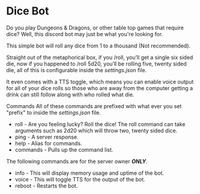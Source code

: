 # Dice Bot
Do you play Dungeons & Dragons, or other table top games that require dice?
Well, this discord bot may just be what you're looking for.

This simple bot will roll any dice from 1 to a thousand (Not recommended).

Straight out of the metaphorical box, if you /roll, you’ll get a single six
sided die, now if you happened to /roll 5d20, you’ll be rolling five, twenty
sided die, all of this is configurable inside the _settings.json_ file.

It even comes with a TTS toggle, which means you can enable voice output for
all of your dice rolls so those who are away from the computer getting a drink
can still follow along with who rolled what die.

Commands
All of these commands are prefixed with what ever you set "prefix" to inside
the _settings.json_ file.

* roll - Are you feeling lucky? Roll the dice! The roll command can take
arguments such as 2d20 which will throw two, twenty sided dice.
* ping - A server response.
* help - Alias for commands.
* commands - Pulls up the command list.

The following commands are for the server owner ***ONLY***.

* info - This will display memory usage and uptime of the bot.
* voice - This will toggle TTS for the output of the bot.
* reboot - Restarts the bot.

